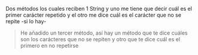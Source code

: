 Dos métodos los cuales reciben 1 String  y uno me tiene que decir cuál es el 
primer carácter repetido y el otro me dice cuál es el carácter que no se repite -si lo hay-
> He añadido un tercer método, así hay un método que te dice cuáles son los carácteres que no se repiten
y otro que te dice cuál es el primero en no repetirse
